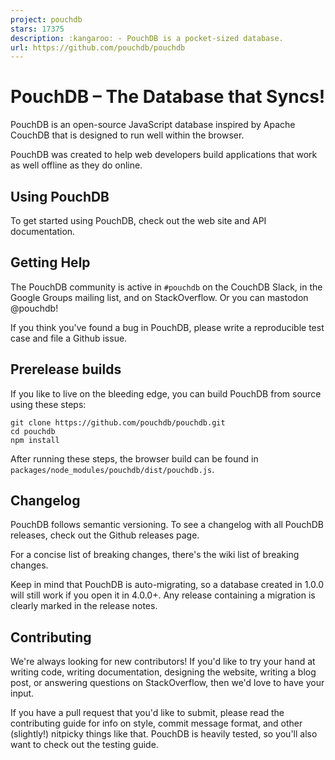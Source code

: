 ```yaml
---
project: pouchdb
stars: 17375
description: :kangaroo: - PouchDB is a pocket-sized database.
url: https://github.com/pouchdb/pouchdb
---
```


PouchDB – The Database that Syncs!
==================================

PouchDB is an open-source JavaScript database inspired by Apache CouchDB that is designed to run well within the browser.

PouchDB was created to help web developers build applications that work as well offline as they do online.

Using PouchDB
-------------

To get started using PouchDB, check out the web site and API documentation.

Getting Help
------------

The PouchDB community is active in `#pouchdb` on the CouchDB Slack, in the Google Groups mailing list, and on StackOverflow. Or you can mastodon @pouchdb!

If you think you've found a bug in PouchDB, please write a reproducible test case and file a Github issue.

Prerelease builds
-----------------

If you like to live on the bleeding edge, you can build PouchDB from source using these steps:

```
git clone https://github.com/pouchdb/pouchdb.git
cd pouchdb
npm install
```

After running these steps, the browser build can be found in `packages/node_modules/pouchdb/dist/pouchdb.js`.

Changelog
---------

PouchDB follows semantic versioning. To see a changelog with all PouchDB releases, check out the Github releases page.

For a concise list of breaking changes, there's the wiki list of breaking changes.

Keep in mind that PouchDB is auto-migrating, so a database created in 1.0.0 will still work if you open it in 4.0.0+. Any release containing a migration is clearly marked in the release notes.

Contributing
------------

We're always looking for new contributors! If you'd like to try your hand at writing code, writing documentation, designing the website, writing a blog post, or answering questions on StackOverflow, then we'd love to have your input.

If you have a pull request that you'd like to submit, please read the contributing guide for info on style, commit message format, and other (slightly!) nitpicky things like that. PouchDB is heavily tested, so you'll also want to check out the testing guide.
